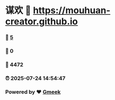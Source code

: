 # 谋欢 :link: https://mouhuan-creator.github.io 
### :page_facing_up: [5](https://mouhuan-creator.github.io/tag.html) 
### :speech_balloon: 0 
### :hibiscus: 4472 
### :alarm_clock: 2025-07-24 14:54:47 
### Powered by :heart: [Gmeek](https://github.com/Meekdai/Gmeek)
